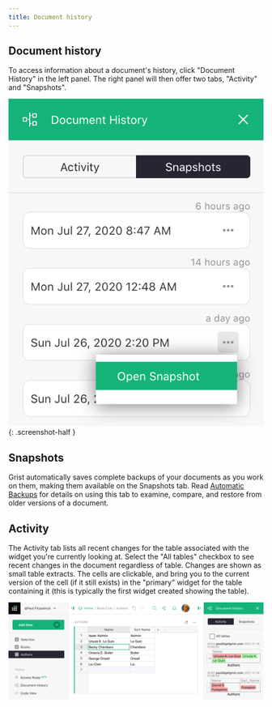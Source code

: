 ```yaml
---
title: Document history
---
```


Document history
------------------

To access information about a document's history, click "Document History" in the left panel.
The right panel will then offer two tabs, "Activity" and "Snapshots".

<span class="screenshot-large">*![Document History](images/automatic-backups/doc-history.png)*</span>
{: .screenshot-half }

## Snapshots

Grist automatically saves complete backups of your documents as you work on them,
making them available on the Snapshots tab. Read [Automatic Backups](automatic-backups.md)
for details on using this tab to examine, compare, and restore from older versions
of a document.

## Activity

The Activity tab lists all recent changes for the table associated with the
widget you're currently looking at. Select the "All tables" checkbox to see
recent changes in the document regardless of table. Changes are shown
as small table extracts. The cells are clickable, and bring you to the
current version of the cell (if it still exists) in the "primary" widget
for the table containing it (this is typically the first widget created showing
the table).

![Document Activity](images/document-history/author-activity.png)

